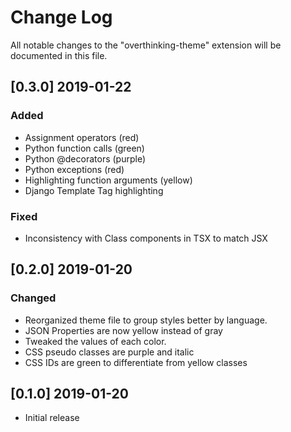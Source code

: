 # Change Log
All notable changes to the "overthinking-theme" extension will be documented in this file.

## [0.3.0] 2019-01-22
### Added
- Assignment operators (red)
- Python function calls (green)
- Python @decorators (purple)
- Python exceptions (red)
- Highlighting function arguments (yellow)
- Django Template Tag highlighting

### Fixed
- Inconsistency with Class components in TSX to match JSX

## [0.2.0] 2019-01-20
### Changed
- Reorganized theme file to group styles better by language.
- JSON Properties are now yellow instead of gray
- Tweaked the values of each color.
- CSS pseudo classes are purple and italic
- CSS IDs are green to differentiate from yellow classes

## [0.1.0] 2019-01-20
- Initial release
